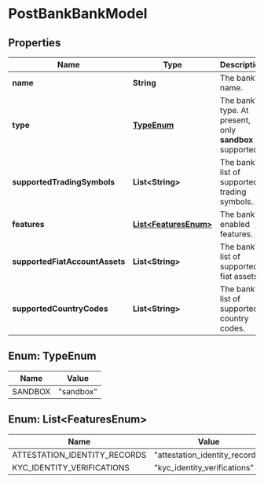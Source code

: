 

# PostBankBankModel


## Properties

| Name | Type | Description | Notes |
|------------ | ------------- | ------------- | -------------|
|**name** | **String** | The bank&#39;s name. |  |
|**type** | [**TypeEnum**](#TypeEnum) | The bank&#39;s type. At present, only **sandbox** is supported. |  |
|**supportedTradingSymbols** | **List&lt;String&gt;** | The bank&#39;s list of supported trading symbols. |  |
|**features** | [**List&lt;FeaturesEnum&gt;**](#List&lt;FeaturesEnum&gt;) | The bank&#39;s enabled features. |  |
|**supportedFiatAccountAssets** | **List&lt;String&gt;** | The bank&#39;s list of supported fiat assets. |  |
|**supportedCountryCodes** | **List&lt;String&gt;** | The bank&#39;s list of supported country codes. |  [optional] |



## Enum: TypeEnum

| Name | Value |
|---- | -----|
| SANDBOX | &quot;sandbox&quot; |



## Enum: List&lt;FeaturesEnum&gt;

| Name | Value |
|---- | -----|
| ATTESTATION_IDENTITY_RECORDS | &quot;attestation_identity_records&quot; |
| KYC_IDENTITY_VERIFICATIONS | &quot;kyc_identity_verifications&quot; |



